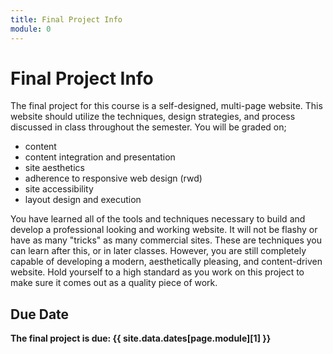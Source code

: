 ```yaml
---
title: Final Project Info
module: 0
---
```


# Final Project Info

The final project for this course is a self-designed, multi-page website. This website should utilize the techniques, design strategies, and process discussed in class throughout the semester. You will be graded on;

- content
- content integration and presentation
- site aesthetics
- adherence to responsive web design (rwd)
- site accessibility
- layout design and execution

You have learned all of the tools and techniques necessary to build and develop a professional looking and working website. It will not be flashy or have as many "tricks" as many commercial sites. These are techniques you can learn after this, or in later classes. However, you are still completely capable of developing a modern, aesthetically pleasing, and content-driven website. Hold yourself to a high standard as you work on this project to make sure it comes out as a quality piece of work.

## Due Date

**The final project is due: {{ site.data.dates[page.module][1] }}**
